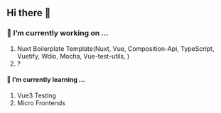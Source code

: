 ## Hi there 👋

### 🔭 I’m currently working on ...
 1. Nuxt Boilerplate Template(Nuxt, Vue, Composition-Api, TypeScript, Vuetify, Wdio, Mocha, Vue-test-utils, )
 2. ?

#### 🌱 I’m currently learning ...
 1. Vue3 Testing
 2. Micro Frontends

<!--
**piyush-ezee/piyush-ezee** is a ✨ _special_ ✨ repository because its `README.md` (this file) appears on your GitHub profile.

Here are some ideas to get you started:

- 👯 I’m looking to collaborate on ...
- 🤔 I’m looking for help with ...
- 💬 Ask me about ...
- 📫 How to reach me: ...
- 😄 Pronouns: ...
- ⚡ Fun fact: ...
-->
